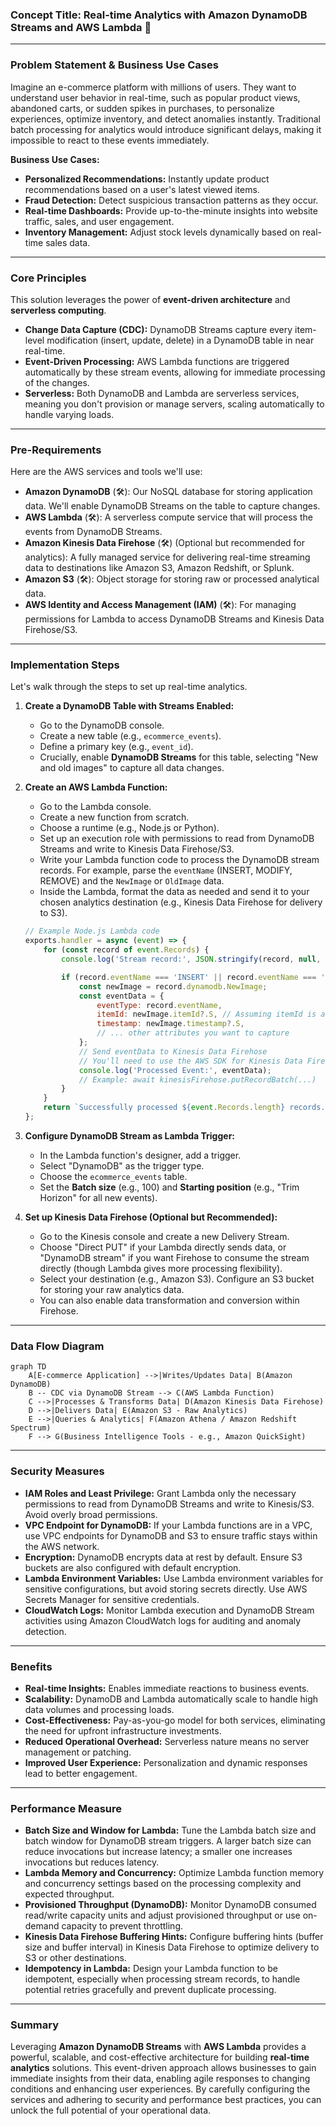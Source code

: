 ### **Concept Title: Real-time Analytics with Amazon DynamoDB Streams and AWS Lambda 🚀**

-----

### **Problem Statement & Business Use Cases**

Imagine an e-commerce platform with millions of users. They want to understand user behavior in real-time, such as popular product views, abandoned carts, or sudden spikes in purchases, to personalize experiences, optimize inventory, and detect anomalies instantly. Traditional batch processing for analytics would introduce significant delays, making it impossible to react to these events immediately.

**Business Use Cases:**

  * **Personalized Recommendations:** Instantly update product recommendations based on a user's latest viewed items.
  * **Fraud Detection:** Detect suspicious transaction patterns as they occur.
  * **Real-time Dashboards:** Provide up-to-the-minute insights into website traffic, sales, and user engagement.
  * **Inventory Management:** Adjust stock levels dynamically based on real-time sales data.

-----

### **Core Principles**

This solution leverages the power of **event-driven architecture** and **serverless computing**.

  * **Change Data Capture (CDC):** DynamoDB Streams capture every item-level modification (insert, update, delete) in a DynamoDB table in near real-time.
  * **Event-Driven Processing:** AWS Lambda functions are triggered automatically by these stream events, allowing for immediate processing of the changes.
  * **Serverless:** Both DynamoDB and Lambda are serverless services, meaning you don't provision or manage servers, scaling automatically to handle varying loads.

-----

### **Pre-Requirements**

Here are the AWS services and tools we'll use:

  * **Amazon DynamoDB** (🛠️): Our NoSQL database for storing application data. We'll enable DynamoDB Streams on the table to capture changes.
  * **AWS Lambda** (🛠️): A serverless compute service that will process the events from DynamoDB Streams.
  * **Amazon Kinesis Data Firehose** (🛠️) (Optional but recommended for analytics): A fully managed service for delivering real-time streaming data to destinations like Amazon S3, Amazon Redshift, or Splunk.
  * **Amazon S3** (🛠️): Object storage for storing raw or processed analytical data.
  * **AWS Identity and Access Management (IAM)** (🛠️): For managing permissions for Lambda to access DynamoDB Streams and Kinesis Data Firehose/S3.

-----

### **Implementation Steps**

Let's walk through the steps to set up real-time analytics.

1.  **Create a DynamoDB Table with Streams Enabled:**

      * Go to the DynamoDB console.
      * Create a new table (e.g., `ecommerce_events`).
      * Define a primary key (e.g., `event_id`).
      * Crucially, enable **DynamoDB Streams** for this table, selecting "New and old images" to capture all data changes.

2.  **Create an AWS Lambda Function:**

      * Go to the Lambda console.
      * Create a new function from scratch.
      * Choose a runtime (e.g., Node.js or Python).
      * Set up an execution role with permissions to read from DynamoDB Streams and write to Kinesis Data Firehose/S3.
      * Write your Lambda function code to process the DynamoDB stream records. For example, parse the `eventName` (INSERT, MODIFY, REMOVE) and the `NewImage` or `OldImage` data.
      * Inside the Lambda, format the data as needed and send it to your chosen analytics destination (e.g., Kinesis Data Firehose for delivery to S3).

    <!-- end list -->

    ```javascript
    // Example Node.js Lambda code
    exports.handler = async (event) => {
        for (const record of event.Records) {
            console.log('Stream record:', JSON.stringify(record, null, 2));

            if (record.eventName === 'INSERT' || record.eventName === 'MODIFY') {
                const newImage = record.dynamodb.NewImage;
                const eventData = {
                    eventType: record.eventName,
                    itemId: newImage.itemId?.S, // Assuming itemId is a string
                    timestamp: newImage.timestamp?.S,
                    // ... other attributes you want to capture
                };
                // Send eventData to Kinesis Data Firehose
                // You'll need to use the AWS SDK for Kinesis Data Firehose putRecordBatch
                console.log('Processed Event:', eventData);
                // Example: await kinesisFirehose.putRecordBatch(...)
            }
        }
        return `Successfully processed ${event.Records.length} records.`;
    };
    ```

3.  **Configure DynamoDB Stream as Lambda Trigger:**

      * In the Lambda function's designer, add a trigger.
      * Select "DynamoDB" as the trigger type.
      * Choose the `ecommerce_events` table.
      * Set the **Batch size** (e.g., 100) and **Starting position** (e.g., "Trim Horizon" for all new events).

4.  **Set up Kinesis Data Firehose (Optional but Recommended):**

      * Go to the Kinesis console and create a new Delivery Stream.
      * Choose "Direct PUT" if your Lambda directly sends data, or "DynamoDB stream" if you want Firehose to consume the stream directly (though Lambda gives more processing flexibility).
      * Select your destination (e.g., Amazon S3). Configure an S3 bucket for storing your raw analytics data.
      * You can also enable data transformation and conversion within Firehose.

-----

### **Data Flow Diagram**

```mermaid
graph TD
    A[E-commerce Application] -->|Writes/Updates Data| B(Amazon DynamoDB)
    B -- CDC via DynamoDB Stream --> C(AWS Lambda Function)
    C -->|Processes & Transforms Data| D(Amazon Kinesis Data Firehose)
    D -->|Delivers Data| E(Amazon S3 - Raw Analytics)
    E -->|Queries & Analytics| F(Amazon Athena / Amazon Redshift Spectrum)
    F --> G(Business Intelligence Tools - e.g., Amazon QuickSight)
```

-----

### **Security Measures**

  * **IAM Roles and Least Privilege:** Grant Lambda only the necessary permissions to read from DynamoDB Streams and write to Kinesis/S3. Avoid overly broad permissions.
  * **VPC Endpoint for DynamoDB:** If your Lambda functions are in a VPC, use VPC endpoints for DynamoDB and S3 to ensure traffic stays within the AWS network.
  * **Encryption:** DynamoDB encrypts data at rest by default. Ensure S3 buckets are also configured with default encryption.
  * **Lambda Environment Variables:** Use Lambda environment variables for sensitive configurations, but avoid storing secrets directly. Use AWS Secrets Manager for sensitive credentials.
  * **CloudWatch Logs:** Monitor Lambda execution and DynamoDB Stream activities using Amazon CloudWatch logs for auditing and anomaly detection.

-----

### **Benefits**

  * **Real-time Insights:** Enables immediate reactions to business events.
  * **Scalability:** DynamoDB and Lambda automatically scale to handle high data volumes and processing loads.
  * **Cost-Effectiveness:** Pay-as-you-go model for both services, eliminating the need for upfront infrastructure investments.
  * **Reduced Operational Overhead:** Serverless nature means no server management or patching.
  * **Improved User Experience:** Personalization and dynamic responses lead to better engagement.

-----

### **Performance Measure**

  * **Batch Size and Window for Lambda:** Tune the Lambda batch size and batch window for DynamoDB stream triggers. A larger batch size can reduce invocations but increase latency; a smaller one increases invocations but reduces latency.
  * **Lambda Memory and Concurrency:** Optimize Lambda function memory and concurrency settings based on the processing complexity and expected throughput.
  * **Provisioned Throughput (DynamoDB):** Monitor DynamoDB consumed read/write capacity units and adjust provisioned throughput or use on-demand capacity to prevent throttling.
  * **Kinesis Data Firehose Buffering Hints:** Configure buffering hints (buffer size and buffer interval) in Kinesis Data Firehose to optimize delivery to S3 or other destinations.
  * **Idempotency in Lambda:** Design your Lambda function to be idempotent, especially when processing stream records, to handle potential retries gracefully and prevent duplicate processing.

-----

### **Summary**

Leveraging **Amazon DynamoDB Streams** with **AWS Lambda** provides a powerful, scalable, and cost-effective architecture for building **real-time analytics** solutions. This event-driven approach allows businesses to gain immediate insights from their data, enabling agile responses to changing conditions and enhancing user experiences. By carefully configuring the services and adhering to security and performance best practices, you can unlock the full potential of your operational data.